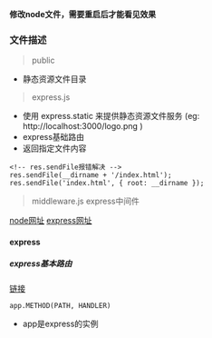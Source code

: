 
**修改node文件，需要重启后才能看见效果**

### 文件描述

> public 
* 静态资源文件目录
  
> express.js 
* 使用 express.static 来提供静态资源文件服务  (eg: http://localhost:3000/logo.png )
* express基础路由
* 返回指定文件内容

```
<!-- res.sendFile报错解决 -->
res.sendFile(__dirname + '/index.html');
res.sendFile('index.html', { root: __dirname });
```

> middleware.js
> express中间件





[node网址](http://nodejs.cn/api/)
[express网址](https://expressjs.com/zh-cn/starter/basic-routing.html)

#### express

##### express基本路由

[链接](https://expressjs.com/zh-cn/starter/basic-routing.html)

`app.METHOD(PATH, HANDLER)`

* app是express的实例